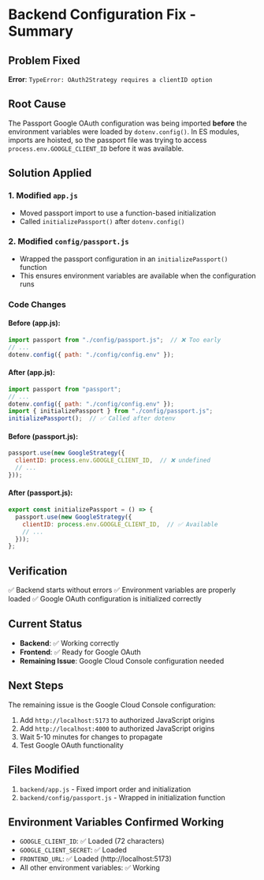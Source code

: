 # Backend Configuration Fix - Summary

## Problem Fixed
**Error**: `TypeError: OAuth2Strategy requires a clientID option`

## Root Cause
The Passport Google OAuth configuration was being imported **before** the environment variables were loaded by `dotenv.config()`. In ES modules, imports are hoisted, so the passport file was trying to access `process.env.GOOGLE_CLIENT_ID` before it was available.

## Solution Applied

### 1. Modified `app.js`
- Moved passport import to use a function-based initialization
- Called `initializePassport()` after `dotenv.config()`

### 2. Modified `config/passport.js`
- Wrapped the passport configuration in an `initializePassport()` function
- This ensures environment variables are available when the configuration runs

### Code Changes

#### Before (app.js):
```javascript
import passport from "./config/passport.js";  // ❌ Too early
// ...
dotenv.config({ path: "./config/config.env" });
```

#### After (app.js):
```javascript
import passport from "passport";
// ...
dotenv.config({ path: "./config/config.env" });
import { initializePassport } from "./config/passport.js";
initializePassport();  // ✅ Called after dotenv
```

#### Before (passport.js):
```javascript
passport.use(new GoogleStrategy({
  clientID: process.env.GOOGLE_CLIENT_ID,  // ❌ undefined
  // ...
}));
```

#### After (passport.js):
```javascript
export const initializePassport = () => {
  passport.use(new GoogleStrategy({
    clientID: process.env.GOOGLE_CLIENT_ID,  // ✅ Available
    // ...
  }));
};
```

## Verification
✅ Backend starts without errors
✅ Environment variables are properly loaded
✅ Google OAuth configuration is initialized correctly

## Current Status
- **Backend**: ✅ Working correctly
- **Frontend**: ✅ Ready for Google OAuth
- **Remaining Issue**: Google Cloud Console configuration needed

## Next Steps
The remaining issue is the Google Cloud Console configuration:
1. Add `http://localhost:5173` to authorized JavaScript origins
2. Add `http://localhost:4000` to authorized JavaScript origins
3. Wait 5-10 minutes for changes to propagate
4. Test Google OAuth functionality

## Files Modified
1. `backend/app.js` - Fixed import order and initialization
2. `backend/config/passport.js` - Wrapped in initialization function

## Environment Variables Confirmed Working
- `GOOGLE_CLIENT_ID`: ✅ Loaded (72 characters)
- `GOOGLE_CLIENT_SECRET`: ✅ Loaded  
- `FRONTEND_URL`: ✅ Loaded (http://localhost:5173)
- All other environment variables: ✅ Working
